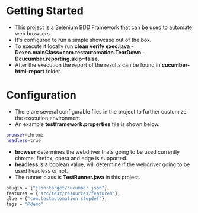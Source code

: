 # Getting Started
- This project is a Selenium BDD Framework that can be used to automate web browsers.
- It's configured to run a simple showcase out of the box.
- To execute it locally run **clean verify exec:java -Dexec.mainClass=com.testautomation.TearDown -Dcucumber.reporting.skip=false**.
- After the execution the report of the results can be found in **cucumber-html-report** folder.
# Configuration
- There are several configurable files in the project to further customize the execution environment.
- An example **testframework.properties** file is shown below.
```sh
browser=chrome
headless=true
```
- **browser** determines the webdriver thats going to be used currently chrome, firefox, opera and edge is supported.
- **headless** is a boolean value, will determine if the webdriver going to be used headless or not.
- The runner class is **TestRunner.java** in this project.
```sh
plugin = {"json:target/cucumber.json"},
features = {"src/test/resources/features"},
glue = {"com.testautomation.stepdef"},
tags = "@demo"
```